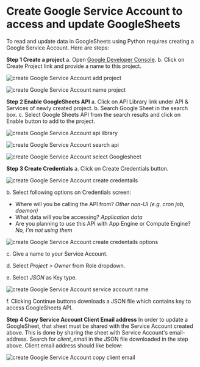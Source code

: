 # Create Google Service Account to access and update GoogleSheets

To read and update data in GoogleSheets using Python requires creating a Google Service Account. Here are steps:

**Step 1 Create a project**
a. Open [Google Developer Console](https://console.developers.google.com/). 
b. Click on Create Project link and provide a name to this project.

![create Google Service Account add project](https://user-images.githubusercontent.com/71815964/104507254-60332f80-55de-11eb-91db-4eda253c44ab.png)

![create Google Service Account name project](https://user-images.githubusercontent.com/71815964/104507250-5f9a9900-55de-11eb-8107-8ca5ebe6d264.png)


**Step 2 Enable GoogleSheets API**
a. Click on API Library link under API & Services of newly created project. 
b. Search Google Sheet in the search box. 
c. Select Google Sheets API from the search results and click on Enable button to add to the project.

![create Google Service Account api library](https://user-images.githubusercontent.com/71815964/104508318-f61b8a00-55df-11eb-8f26-2b97be570c23.png)

![create Google Service Account search api](https://user-images.githubusercontent.com/71815964/104508315-f4ea5d00-55df-11eb-963e-00ba0f1828dd.png)

![create Google Service Account select Googlesheet](https://user-images.githubusercontent.com/71815964/104508309-f3b93000-55df-11eb-8f34-4440eb29f046.png)


**Step 3 Create Credentials**
a. Click on Create Credentials button.

![create Google Service Account create credentails](https://user-images.githubusercontent.com/71815964/104512039-84463f00-55e5-11eb-8426-f25d56222b2b.png)

b. Select following options on Credentials screen:
- Where will you be calling the API from?  *Other non-UI (e.g. cron job, daemon)*
- What data will you be accessing? *Application data*
- Are you planning to use this API with App Engine or Compute Engine? *No, I’m not using them*

![create Google Service Account create credentails options](https://user-images.githubusercontent.com/71815964/104512035-83ada880-55e5-11eb-808b-5fa722b3ddc0.png)

c. Give a name to your Service Account. 

d. Select *Project > Owner* from Role dropdown. 

e. Select *JSON* as Key type.

![create Google Service Account service account name](https://user-images.githubusercontent.com/71815964/104512028-801a2180-55e5-11eb-8f63-6125170aa78f.png)

f. Clicking Continue buttons downloads a JSON file which contains key to access GoogleSheets API.

**Step 4 Copy Service Account Client Email address**
In order to update a GoogleSheet, that sheet must be shared with the Service Account created above. This is done by sharing the sheet with Service Account's email-address. Search for *client_email* in the JSON file downloaded in the step above. Client email address should like below:

![create Google Service Account copy client email](https://user-images.githubusercontent.com/71815964/104516470-4698e480-55ec-11eb-8dc1-4f3ae12f888f.png)

